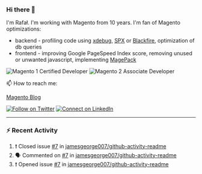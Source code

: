 ### Hi there 👋

I'm Rafał. I'm working with Magento from 10 years. I'm fan of Magento optimizations:
* backend - profiling code using [xdebug](https://xdebug.org/), [SPX](https://github.com/NoiseByNorthwest/php-spx) or [Blackfire](https://blackfire.io/), optimization of db queries
* frontend - improving Google PageSpeed Index score, removing unused or unwanted javascript, implementing [MagePack](https://github.com/magesuite/magepack/)

![Magento 1 Certified Developer](https://u.magento.com/media/certification/big_developer.png)
![Magento 2 Associate Developer](https://u.magento.com/media/certification/big_associate_developer_m2.png)

📫 How to reach me:

[Magento Blog](https://www.empisoft.com/)

[![Follow on Twitter](https://img.shields.io/badge/--twitter?label=Twitter&logo=Twitter&style=social)](https://twitter.com/rafalkos) [![Connect on LinkedIn](https://img.shields.io/badge/--linkedin?label=LinkedIn&logo=LinkedIn&style=social)](https://www.linkedin.com/in/rafal-kos)

---

### :zap: Recent Activity

<!--START_SECTION:activity-->
1. ❗️ Closed issue [#7](https://github.com//jamesgeorge007/github-activity-readme/issues/7) in [jamesgeorge007/github-activity-readme](https://github.com//jamesgeorge007/github-activity-readme)
2. 🗣 Commented on [#7](https://github.com//jamesgeorge007/github-activity-readme/issues/7) in [jamesgeorge007/github-activity-readme](https://github.com//jamesgeorge007/github-activity-readme)
3. ❗️ Opened issue [#7](https://github.com//jamesgeorge007/github-activity-readme/issues/7) in [jamesgeorge007/github-activity-readme](https://github.com//jamesgeorge007/github-activity-readme)
<!--END_SECTION:activity-->
